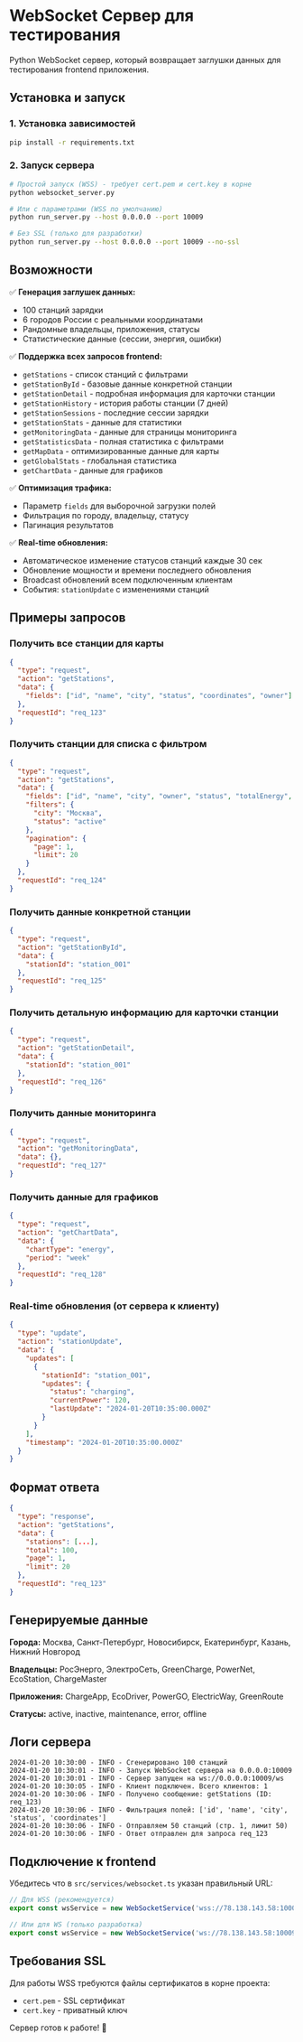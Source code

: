 # WebSocket Сервер для тестирования

Python WebSocket сервер, который возвращает заглушки данных для тестирования frontend приложения.

## Установка и запуск

### 1. Установка зависимостей
```bash
pip install -r requirements.txt
```

### 2. Запуск сервера
```bash
# Простой запуск (WSS) - требует cert.pem и cert.key в корне
python websocket_server.py

# Или с параметрами (WSS по умолчанию)
python run_server.py --host 0.0.0.0 --port 10009

# Без SSL (только для разработки)
python run_server.py --host 0.0.0.0 --port 10009 --no-ssl
```

## Возможности

✅ **Генерация заглушек данных:**
- 100 станций зарядки
- 6 городов России с реальными координатами
- Рандомные владельцы, приложения, статусы
- Статистические данные (сессии, энергия, ошибки)

✅ **Поддержка всех запросов frontend:**
- `getStations` - список станций с фильтрами
- `getStationById` - базовые данные конкретной станции  
- `getStationDetail` - подробная информация для карточки станции
- `getStationHistory` - история работы станции (7 дней)
- `getStationSessions` - последние сессии зарядки
- `getStationStats` - данные для статистики
- `getMonitoringData` - данные для страницы мониторинга
- `getStatisticsData` - полная статистика с фильтрами
- `getMapData` - оптимизированные данные для карты
- `getGlobalStats` - глобальная статистика
- `getChartData` - данные для графиков

✅ **Оптимизация трафика:**
- Параметр `fields` для выборочной загрузки полей
- Фильтрация по городу, владельцу, статусу
- Пагинация результатов

✅ **Real-time обновления:**
- Автоматическое изменение статусов станций каждые 30 сек
- Обновление мощности и времени последнего обновления
- Broadcast обновлений всем подключенным клиентам
- События: `stationUpdate` с изменениями станций

## Примеры запросов

### Получить все станции для карты
```json
{
  "type": "request",
  "action": "getStations", 
  "data": {
    "fields": ["id", "name", "city", "status", "coordinates", "owner"]
  },
  "requestId": "req_123"
}
```

### Получить станции для списка с фильтром
```json
{
  "type": "request",
  "action": "getStations",
  "data": {
    "fields": ["id", "name", "city", "owner", "status", "totalEnergy", "currentPower"],
    "filters": {
      "city": "Москва",
      "status": "active"
    },
    "pagination": {
      "page": 1,
      "limit": 20
    }
  },
  "requestId": "req_124"
}
```

### Получить данные конкретной станции
```json
{
  "type": "request", 
  "action": "getStationById",
  "data": {
    "stationId": "station_001"
  },
  "requestId": "req_125"
}
```

### Получить детальную информацию для карточки станции
```json
{
  "type": "request",
  "action": "getStationDetail", 
  "data": {
    "stationId": "station_001"
  },
  "requestId": "req_126"
}
```

### Получить данные мониторинга
```json
{
  "type": "request",
  "action": "getMonitoringData",
  "data": {},
  "requestId": "req_127"
}
```

### Получить данные для графиков
```json
{
  "type": "request",
  "action": "getChartData",
  "data": {
    "chartType": "energy",
    "period": "week"
  },
  "requestId": "req_128"
}
```

### Real-time обновления (от сервера к клиенту)
```json
{
  "type": "update",
  "action": "stationUpdate",
  "data": {
    "updates": [
      {
        "stationId": "station_001",
        "updates": {
          "status": "charging",
          "currentPower": 120,
          "lastUpdate": "2024-01-20T10:35:00.000Z"
        }
      }
    ],
    "timestamp": "2024-01-20T10:35:00.000Z"
  }
}
```

## Формат ответа

```json
{
  "type": "response",
  "action": "getStations",
  "data": {
    "stations": [...],
    "total": 100,
    "page": 1, 
    "limit": 20
  },
  "requestId": "req_123"
}
```

## Генерируемые данные

**Города:** Москва, Санкт-Петербург, Новосибирск, Екатеринбург, Казань, Нижний Новгород

**Владельцы:** РосЭнерго, ЭлектроСеть, GreenCharge, PowerNet, EcoStation, ChargeMaster

**Приложения:** ChargeApp, EcoDriver, PowerGO, ElectricWay, GreenRoute

**Статусы:** active, inactive, maintenance, error, offline

## Логи сервера

```
2024-01-20 10:30:00 - INFO - Сгенерировано 100 станций
2024-01-20 10:30:01 - INFO - Запуск WebSocket сервера на 0.0.0.0:10009
2024-01-20 10:30:01 - INFO - Сервер запущен на ws://0.0.0.0:10009/ws
2024-01-20 10:30:05 - INFO - Клиент подключен. Всего клиентов: 1
2024-01-20 10:30:06 - INFO - Получено сообщение: getStations (ID: req_123)
2024-01-20 10:30:06 - INFO - Фильтрация полей: ['id', 'name', 'city', 'status', 'coordinates']
2024-01-20 10:30:06 - INFO - Отправляем 50 станций (стр. 1, лимит 50)
2024-01-20 10:30:06 - INFO - Ответ отправлен для запроса req_123
```

## Подключение к frontend

Убедитесь что в `src/services/websocket.ts` указан правильный URL:

```typescript
// Для WSS (рекомендуется)
export const wsService = new WebSocketService('wss://78.138.143.58:10009/ws');

// Или для WS (только разработка)
export const wsService = new WebSocketService('ws://78.138.143.58:10009/ws');
```

## Требования SSL

Для работы WSS требуются файлы сертификатов в корне проекта:
- `cert.pem` - SSL сертификат
- `cert.key` - приватный ключ

Сервер готов к работе! 🚀